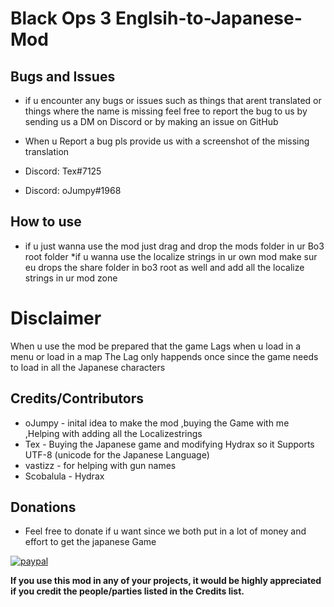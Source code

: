 # Black Ops 3 Englsih-to-Japanese-Mod

## Bugs and Issues

* if u encounter any bugs or issues such as things that arent translated or things where the name is missing feel free to report the bug to us
    by sending us a DM on Discord or by making an issue on GitHub
* When u Report a bug pls provide us with a screenshot of the missing translation

* Discord: Tex#7125
* Discord: oJumpy#1968

## How to use

* if u just wanna use the mod just drag and drop the mods folder in ur Bo3 root folder
*if u wanna use the localize strings in ur own mod make sur eu drops the share folder in bo3 root as well and add all the localize strings in ur 
    mod zone

# Disclaimer
When u use the mod be prepared that the game Lags when u load in a menu or load in a map
The Lag only happends once since the game needs to load in all the Japanese characters

## Credits/Contributors

* oJumpy - inital idea to make the mod ,buying the Game with me ,Helping with adding all the Localizestrings
* Tex - Buying the Japanese game and modifying Hydrax so it Supports UTF-8 (unicode for the Japanese Language)
* vastizz - for helping with gun names
* Scobalula - Hydrax

## Donations

* Feel free to donate if u want since we both put in a lot of money and effort to get the japanese Game

[![paypal](https://www.paypalobjects.com/en_US/i/btn/btn_donateCC_LG.gif)](https://www.paypal.com/paypalme/ExoticSquidline)

**If you use this mod in any of your projects, it would be highly appreciated if you credit the people/parties listed in the Credits list.**